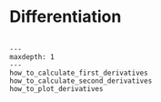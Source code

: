 # Differentiation

```{toctree}

---
maxdepth: 1
---
how_to_calculate_first_derivatives
how_to_calculate_second_derivatives
how_to_plot_derivatives

```
